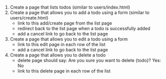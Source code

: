1. Create a page that lists todos (similar to users/index.html)
2. Create a page that allows you to add a todo using a form (similar to users/create.html)
   - link to this add/create page from the list page
   - redirect back to the list page when a todo is successfully added
   - add a cancel link to go back to the list page
3. Create a page that allows you to edit a todo using a form
   - link to this edit page in each row of the list
   - add a cancel link to go back to the list page
4. Create a page that allows you to delete a todo
   - delete page should say: Are you sure you want to delete {todo}? Yes: No
   - link to this delete page in each row of the list
